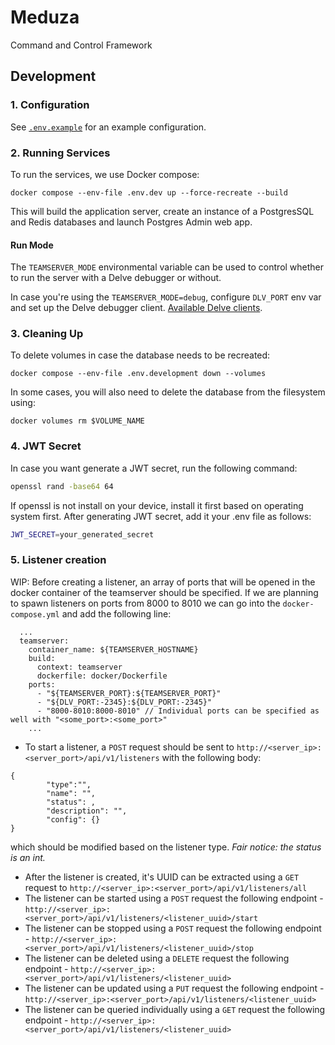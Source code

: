 # Meduza

Command and Control Framework

## Development

### 1. Configuration

See [`.env.example`](.env.example) for an example configuration.

### 2. Running Services

To run the services, we use Docker compose:

```shell
docker compose --env-file .env.dev up --force-recreate --build
```

This will build the application server, create an instance of a PostgresSQL and Redis databases and launch Postgres Admin web app.

#### Run Mode

The `TEAMSERVER_MODE` environmental variable can be used to control whether to run the server with a Delve debugger or without.

In case you're using the `TEAMSERVER_MODE=debug`, configure `DLV_PORT` env var and set up the Delve debugger client.
[Available Delve clients](https://github.com/go-delve/delve/blob/master/Documentation/EditorIntegration.md).

### 3. Cleaning Up
To delete volumes in case the database needs to be recreated:

```shell
docker compose --env-file .env.development down --volumes
```

In some cases, you will also need to delete the database from the filesystem using:

```shell
docker volumes rm $VOLUME_NAME
```

### 4. JWT Secret
In case you want generate a JWT secret, run the following command:
```bash
openssl rand -base64 64
```
If openssl is not install on your device, install it first based on operating system first.
After generating JWT secret, add it your .env file as follows:
```bash
JWT_SECRET=your_generated_secret
```


### 5. Listener creation

WIP:
Before creating a listener, an array of ports that will be opened in the docker container of the teamserver should be specified. 
If we are planning to spawn listeners on ports from 8000 to 8010 we can go into the `docker-compose.yml` and add the following line:
```shell
  ...
  teamserver:
    container_name: ${TEAMSERVER_HOSTNAME}
    build:
      context: teamserver
      dockerfile: docker/Dockerfile
    ports:
      - "${TEAMSERVER_PORT}:${TEAMSERVER_PORT}"
      - "${DLV_PORT:-2345}:${DLV_PORT:-2345}"
      - "8000-8010:8000-8010" // Individual ports can be specified as well with "<some_port>:<some_port>"
    ...
```

- To start a listener, a `POST` request should be sent to `http://<server_ip>:<server_port>/api/v1/listeners` with the following body:
```shell
{
        "type":"",
        "name": "",
        "status": ,
        "description": "",
        "config": {}
}
```
which should be modified based on the listener type. 
*Fair notice: the status is an int.*
- After the listener is created, it's UUID can be extracted using a `GET` request to `http://<server_ip>:<server_port>/api/v1/listeners/all`
- The listener can be started using a `POST` request the following endpoint - `http://<server_ip>:<server_port>/api/v1/listeners/<listener_uuid>/start`
- The listener can be stopped using a `POST` request the following endpoint - `http://<server_ip>:<server_port>/api/v1/listeners/<listener_uuid>/stop`
- The listener can be deleted using a `DELETE` request the following endpoint - `http://<server_ip>:<server_port>/api/v1/listeners/<listener_uuid>`
- The listener can be updated using a `PUT` request the following endpoint - `http://<server_ip>:<server_port>/api/v1/listeners/<listener_uuid>`
- The listener can be queried individually using a `GET` request the following endpoint - `http://<server_ip>:<server_port>/api/v1/listeners/<listener_uuid>`
